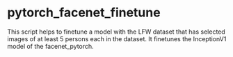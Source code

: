 # pytorch_facenet_finetune
This script helps to finetune a model with the LFW dataset that has selected images of at least 5 persons each in the dataset. It finetunes the InceptionV1 model of the facenet_pytorch.

